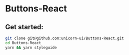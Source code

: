 # Buttons-React

## Get started:
```sh
git clone git@github.com:unicorn-ui/Buttons-React.git
cd Buttons-React
yarn && yarn styleguide
```

